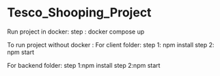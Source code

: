 # Tesco_Shooping_Project
Run project in docker:
step : docker compose up

To run project without docker :
For client folder:
step 1: npm install
step 2: npm start

For backend folder:
step 1:npm install
step 2:npm start
